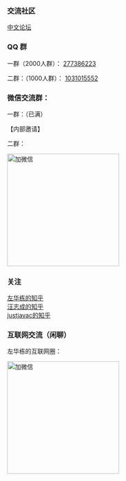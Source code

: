 
### 交流社区

[中文论坛](https://github.com/nestcn/docs.nestjs.cn/discussions)    


### QQ 群

一群（2000人群）：  [277386223](https://jq.qq.com/?_wv=1027&k=aaetFYo1)

二群：（1000人群）： [1031015552](https://jq.qq.com/?_wv=1027&k=Ay5jLfqo)


### 微信交流群： 

一群：（已满）    

【内部邀请】


二群：    

<img src="https://pic.downk.cc/item/5f02e2e114195aa594ed9f59.jpg" alt="加微信" width="260" height="260" align="bottom" />


### 关注

[左华栋的知乎](https://www.zhihu.com/people/dongcang)    
[汪志成的知乎](https://www.zhihu.com/people/alpha-gde)    
[justjavac的知乎](https://www.zhihu.com/people/justjavac.com)

### 互联网交流（闲聊）    

左华栋的互联网圈：    

<img src="https://pic.downk.cc/item/5f8c6c341cd1bbb86b72fc9a.jpg" alt="加微信" width="260" height="260" align="bottom" />




